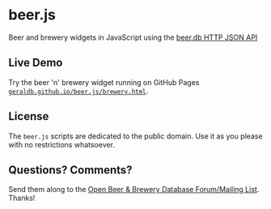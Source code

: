 # beer.js

Beer and brewery widgets in JavaScript using the [beer.db HTTP JSON API](http://prost.herokuapp.com/api)

## Live Demo

Try the beer 'n' brewery widget running
on GitHub Pages [`geraldb.github.io/beer.js/brewery.html`](http://geraldb.github.io/beer.js/brewery.html).


## License

The `beer.js` scripts are dedicated to the public domain.
Use it as you please with no restrictions whatsoever.

## Questions? Comments?

Send them along to the [Open Beer & Brewery Database Forum/Mailing List](http://groups.google.com/group/beerdb).
Thanks!


